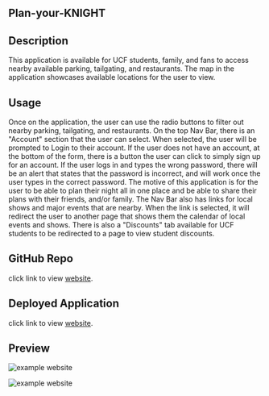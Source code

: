 ## Plan-your-KNIGHT

## Description 
This application is available for UCF students, family, and fans to access nearby available parking, tailgating, and restaurants. The map in the application showcases available locations for the user to view.

## Usage
Once on the application, the user can use the radio buttons to filter out nearby parking, tailgating, and restaurants. On the top Nav Bar, there is an "Account" section that the user can select. When selected, the user will be prompted to Login to their account. If the user does not have an account, at the bottom of the form, there is a button the user can click to simply sign up for an account. If the user logs in and types the wrong password, there will be an alert that states that the password is incorrect, and will work once the user types in the correct password. The motive of this application is for the user to be able to plan their night all in one place and be able to share their plans with their friends, and/or family. 
The Nav Bar also has links for local shows and major events that are nearby. When the link is selected, it will redirect the user to another page that shows them the calendar of local events and shows. There is also a "Discounts" tab available for UCF students to be redirected to a page to view student discounts. 

## GitHub Repo
click link to view [website](https://github.com/grpproject1/Plan-Your-Knight).


## Deployed Application

click link to view [website](https://grpproject1.github.io/Plan-Your-Knight/).


## Preview

![example website]()

![example website]()


